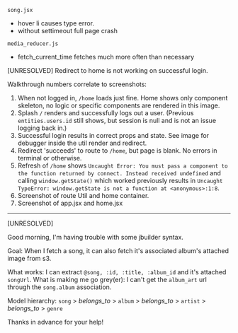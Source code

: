 `song.jsx` 
  - hover li causes type error.  
  - without settimeout full page crash

`media_reducer.js`
  - fetch_current_time fetches much more often than necessary


[UNRESOLVED]
Redirect to home is not working on successful login.

Walkthrough numbers correlate to screenshots:
1. When not logged in, `/home` loads just fine.  Home shows only component skeleton, no logic or specific components are rendered in this image.
2. Splash `/` renders and successfully logs out a user.  (Previous `entities.users.id` still shows, but session is null and is not an issue logging back in.)
3. Successful login results in correct props and state.  See image for debugger inside the util render and redirect.
4. Redirect 'succeeds' to route to `/home`, but page is blank.  No errors in terminal or otherwise.
5. Refresh of `/home` shows `Uncaught Error: You must pass a component to the function returned by connect. Instead received undefined` and calling `window.getState()` which worked previously results in `Uncaught TypeError: window.getState is not a function at <anonymous>:1:8`. 
6. Screenshot of route Util and home container.
7. Screenshot of app.jsx and home.jsx   

---


[UNRESOLVED] 

Good morning, I'm having trouble with some jbuilder syntax.

Goal: When I fetch a song, it can also fetch it's associated album's attached image from s3.  

What works: I can extract `@song, :id, :title, :album_id` and it's attached `songUrl`.
What is making me go grey(er): I can't get the `album_art` url through the `song.album` association. 

Model hierarchy: `song` > *belongs_to* > `album` > *belongs_to* > `artist` > *belongs_to* > `genre`

Thanks in advance for your help!



